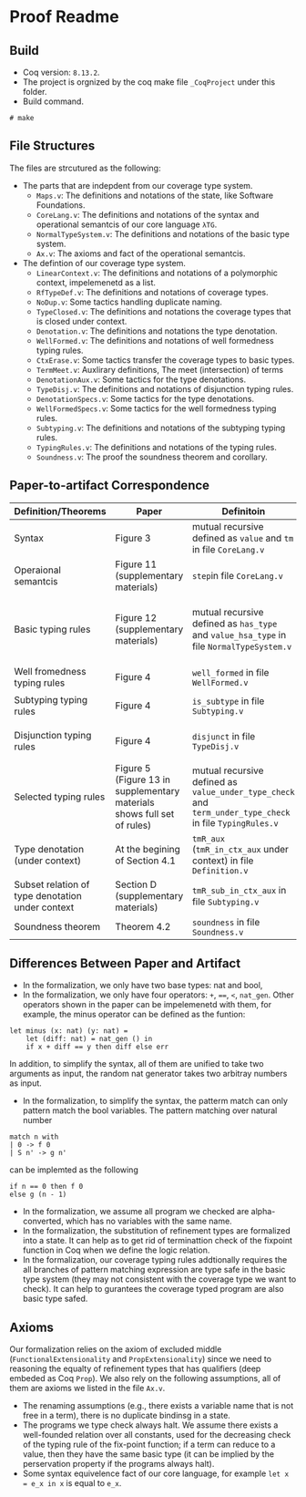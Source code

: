 # Proof Readme #

## Build ##

- Coq version: `8.13.2`.
- The project is orgnized by the coq make file `_CoqProject` under this folder.
- Build command.

```
# make
```

## File Structures ##

The files are strcutured as the following:
+ The parts that are indepdent from our coverage type system.
  - `Maps.v`: The definitions and notations of the state, like Software Foundations.
  - `CoreLang.v`: The definitions and notations of the syntax and operational semantcis of our core language `λTG`.
  - `NormalTypeSystem.v`: The definitions and notations of the basic type system.
  - `Ax.v`: The axioms and fact of the operational semantcis.
+ The defintion of our coverage type system.
  - `LinearContext.v`: The definitions and notations of a polymorphic context, impelemenetd as a list.
  - `RfTypeDef.v`: The definitions and notations of coverage types.
  - `NoDup.v`: Some tactics handling duplicate naming.
  - `TypeClosed.v`: The definitions and notations the coverage types that is closed under context.
  - `Denotation.v`: The definitions and notations the type denotation.
  - `WellFormed.v`: The definitions and notations of well formedness typing rules.
  - `CtxErase.v`: Some tactics transfer the coverage types to basic types.
  - `TermMeet.v`: Auxlirary definitions, The meet (intersection) of terms
  - `DenotationAux.v`: Some tactics for the type denotations.
  - `TypeDisj.v`: The definitions and notations of disjunction typing rules.
  - `DenotationSpecs.v`: Some tactics for the type denotations.
  - `WellFormedSpecs.v`: Some tactics for the well formedness typing rules.
  - `Subtyping.v`: The definitions and notations of the subtyping typing rules.
  - `TypingRules.v`: The definitions and notations of the typing rules.
  - `Soundness.v`: The proof the soundness theorem and corollary.

## Paper-to-artifact Correspondence ##


| Definition/Theorems  | Paper | Definitoin | Notation |
| ------------- | ------------- | ------------- | ------------- |
| Syntax | Figure 3  | mutual recursive defined as `value` and `tm` in file `CoreLang.v` |  |
| Operaional semantcis | Figure 11 (supplementary materials)  | `step`in file `CoreLang.v` | `e --> v` |
| Basic typing rules | Figure 12 (supplementary materials)  | mutual recursive defined as `has_type` and `value_hsa_type` in file `NormalTypeSystem.v` | `Gamma \N- t \vin T` and `Gamma \N- t \Tin T` |
| Well fromedness typing rules | Figure 4  | `well_formed` in file `WellFormed.v`  | |
| Subtyping typing rules | Figure 4  | `is_subtype` in file `Subtyping.v`  | `Gamma \C- t1 \<: t2` |
| Disjunction typing rules | Figure 4  | `disjunct` in file `TypeDisj.v` | `Gamma \C- t1 \tyor t2 \tyeq t3` |
| Selected typing rules | Figure 5 (Figure 13 in supplementary materials shows full set of rules) | mutual recursive defined as `value_under_type_check` and `term_under_type_check` in file `TypingRules.v` | `Gamma \C- t \Vin T` and `Gamma \C- t \Tin T`|
| Type denotation (under context) | At the begining of Section 4.1 | `tmR_aux` (`tmR_in_ctx_aux` under context) in file `Definition.v` | |
| Subset relation of type denotation under context | Section D (supplementary materials) | `tmR_sub_in_ctx_aux` in file `Subtyping.v` |
| Soundness theorem | Theorem 4.2 | `soundness` in file `Soundness.v`  | |

## Differences Between Paper and Artifact ##

- In the formalization, we only have two base types: nat and bool, 
- In the formalization, we only have four operators: `+`, `==`, `<`, `nat_gen`. Other operators shown in the paper can be impelemenetd with them, for example, the minus operator can be defined as the funtion:

```
let minus (x: nat) (y: nat) =
    let (diff: nat) = nat_gen () in
    if x + diff == y then diff else err
```

In addition, to simplify the syntax, all of them are unified to take two arguments as input, the random nat generator takes two arbitray numbers as input.
- In the formalization, to simplify the syntax, the patterm match can only pattern match the bool variables. The pattern matching over natural number

```
match n with
| 0 -> f 0
| S n' -> g n' 
```

can be implemted as the following

```
if n == 0 then f 0
else g (n - 1)
```

- In the formalization, we assume all program we checked are alpha-converted, which has no variables with the same name.
- In the formalization, the substitution of refinement types are formalized into a state. It can help as to get rid of terminattion check of the fixpoint function in Coq when we define the logic relation.
- In the formalization, our coverage typing rules addtionally requires the all branches of pattern matching expression are type safe in the basic type system (they may not consistent with the coverage type we want to check). It can help to gurantees the coverage typed program are also basic type safed.

## Axioms ##

Our formalization relies on the axiom of excluded middle (`FunctionalExtensionality` and `PropExtensionality`) since we need to reasoning the equalty of refinement types that has qualifiers (deep embeded as Coq `Prop`). We also rely on the following assumptions, all of them are axioms we listed in the file `Ax.v`.
- The renaming assumptions (e.g., there exists a variable name that is not free in a term), there is no duplicate bindinsg in a state.
- The programs we type check always halt. We assume there exists a well-founded relation over all constants, used for the decreasing check of the typing rule of the fix-point function; if a term can reduce to a value, then they have the same basic type (it can be implied by the perservation property if the programs always halt).
- Some syntax equivelence fact of our core language, for example `let x = e_x in x` is equal to `e_x`.  
